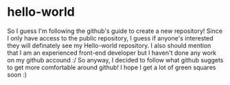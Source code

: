 # hello-world
So I guess I'm following the github's guide to create a new repository!
Since I only have access to the public repository, I guess if anyone's interested they will definately see my Hello-world repository. I also should mention that I am an experienced front-end developer but I haven't done any work on my github accound :/ 
So anyway, I decided to follow what github suggets to get more comfortable around github! I hope I get a lot of green squares soon :)
